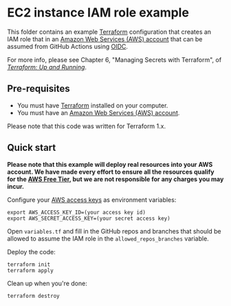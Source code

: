 # EC2 instance IAM role example

This folder contains an example [Terraform](https://www.terraform.io/) configuration that creates an IAM role that
in an [Amazon Web Services (AWS) account](http://aws.amazon.com/) that can be assumed from GitHub Actions using
[OIDC](https://docs.github.com/en/actions/deployment/security-hardening-your-deployments/configuring-openid-connect-in-amazon-web-services).

For more info, please see Chapter 6, "Managing Secrets with Terraform", of
_[Terraform: Up and Running](http://www.terraformupandrunning.com)_.

## Pre-requisites

- You must have [Terraform](https://www.terraform.io/) installed on your computer.
- You must have an [Amazon Web Services (AWS) account](http://aws.amazon.com/).

Please note that this code was written for Terraform 1.x.

## Quick start

**Please note that this example will deploy real resources into your AWS account. We have made every effort to ensure
all the resources qualify for the [AWS Free Tier](https://aws.amazon.com/free/), but we are not responsible for any
charges you may incur.**

Configure your [AWS access
keys](http://docs.aws.amazon.com/general/latest/gr/aws-sec-cred-types.html#access-keys-and-secret-access-keys) as
environment variables:

```
export AWS_ACCESS_KEY_ID=(your access key id)
export AWS_SECRET_ACCESS_KEY=(your secret access key)
```

Open `variables.tf` and fill in the GitHub repos and branches that should be allowed to assume the IAM role in the
`allowed_repos_branches` variable.

Deploy the code:

```
terraform init
terraform apply
```

Clean up when you're done:

```
terraform destroy
```
